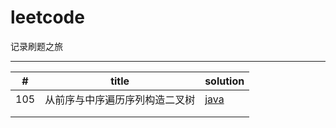 # leetcode
记录刷题之旅

------

| #    | title                          | solution                                                     |
| ---- | ------------------------------ | ------------------------------------------------------------ |
| 105  | 从前序与中序遍历序列构造二叉树 | [java](https://github.com/caskr/leetcode/blob/main/java/LC_105.java) |
|      |                                |                                                              |
|      |                                |                                                              |


